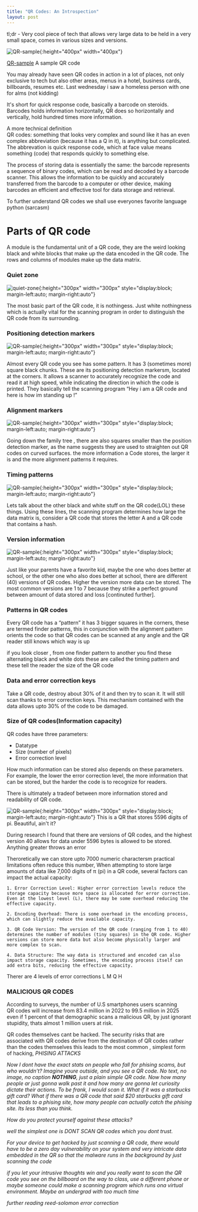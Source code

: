 ```yaml
---
title: "QR Codes: An Introspection"
layout: post
---
```


tl;dr - Very cool piece of tech that allows very large data to be held in a very small space, comes in various sizes and versions.

![QR-sample](/assets/images/kanye.png){:height="400px" width="400px"}

[QR-sample](https://www.shutterstock.com/search/sample-QR-code) A sample QR code

You may already have seen QR codes in action in a lot of places, not only exclusive to tech but also other areas, menus in a hotel, business cards, billboards, resumes etc.
Last wednesday i saw a homeless person with one for alms (not kidding)
 
It's short for quick response code, basically a barcode on steroids.
Barcodes holds information horizontally, QR does so horizontally and vertically, hold hundred times more information.

A more technical definition<br>
QR codes: something that looks very complex and sound like it has an even complex abbreviation (because it has a Q in it), is anything but complicated. The abbrevation is quick response code, which at face value means something (code) that responds quickly to something else.

The process of storing data is essentially the same: the barcode represents a sequence of binary codes, which can be read and decoded by a barcode scanner. This allows the information to be quickly and accurately transferred from the barcode to a computer or other device, making barcodes an efficient and effective tool for data storage and retrieval.

To further understand QR codes we shall use everyones favorite language python (sarcasm)


<h1>Parts of QR code</h1>

A module is the fundamental unit of a QR code, they are the weird looking black and white blocks that make up the data encoded in the QR code.
The rows and columns of modules make up the data matrix.

<h3><b>Quiet zone</b></h3>

![quiet-zone](/assets/images/quiet-zone.png){:height="300px" width="300px" style="display:block; margin-left:auto; margin-right:auto"}

The most basic part of the QR code, it is nothingess. Just white nothingness which is actually vital for the scanning program in order to distinguish the QR code from its surrounding.

<h3><b>Positioning detection markers</b></h3>

![QR-sample](/assets/images/detection-marker.png){:height="300px" width="300px" style="display:block; margin-left:auto; margin-right:auto"}

Almost every QR code you see has some pattern. It has 3 (sometimes more) square black chunks.
These are its positioning detection markersm, located at the corners.
It allows a scanner to accurately recognize the code and read it at high speed, while indicating the direction in which the code is printed. They basically tell the scanning program “Hey i am a QR code and here is how im standing up !”

<h3><b>Alignment markers</b></h3>

![QR-sample](/assets/images/alignment-marker.png){:height="300px" width="300px" style="display:block; margin-left:auto; margin-right:auto"}

Going down the family tree , there are also squares smaller than the position detection marker, as the name suggests they are used to straighten out QR codes on curved surfaces. the more information a Code stores, the larger it is and the more alignment patterns it requires.

<h3><b>Timing patterns</b></h3>

![QR-sample](/assets/images/timing-marker.png){:height="300px" width="300px" style="display:block; margin-left:auto; margin-right:auto"}

Lets talk about the other black and white stuff on the QR code(LOL)
these things. 
Using these lines, the scanning program determines how large the data matrix is, consider a QR code that stores the letter A and a QR code that contains a hash.

<h3><b>Version information</b></h3>

![QR-sample](/assets/images/version-info.png){:height="300px" width="300px" style="display:block; margin-left:auto; margin-right:auto"}

Just like your parents have a favorite kid, maybe the one who does better at school, or the other one who also does better at school, there are different (40) versions of QR codes. Higher the version more data can be stored. The most common versions are 1 to 7 because they strike a perfect ground between amount of data stored and loss [continuted further].


<h3><b>Patterns in QR codes</b></h3>

Every QR code has a “pattern” it has 3 bigger squares in the corners, these are termed finder patterns, this in conjunction with the alignment pattern orients the code so that QR codes can be scanned at any angle and the QR reader still knows which way is up

if you look closer , from one finder pattern to another you find these alternating black and white dots these are called the timing pattern and these tell the reader the size of the QR code

<h3><b>Data and error correction keys</b></h3>

Take a QR code, destroy about 30% of it and then try to scan it. It will still scan thanks to error correction keys. This mechanism contained with the data allows upto 30% of the code to be damaged.

<h3><b>Size of QR codes(Information capacity)</b></h3>

QR codes have three parameters:
* Datatype
* Size (number of pixels)
* Error correction level

How much information can be stored also depends on these parameters. For example, the lower the error correction level, the more information that can be stored, but the harder the code is to recognize for readers.

There is ultimately a tradeof between more information stored and readability of QR code.

![QR-sample](/assets/images/5596pi.png){:height="300px" width="300px" style="display:block; margin-left:auto; margin-right:auto"}
This is a QR that stores 5596 digits of pi. Beautiful, ain't it?

During research I found that there are versions of QR codes, and the highest version 40 allows for data under 5596 bytes is allowed to be stored. Anything greater throws an error

Theroretically we can store upto 7000 numeric charactersm practical limitations often reduce this number, When attempting to store large amounts of data like 7,000 digits of π (pi) in a QR code, several factors can impact the actual capacity:

    1. Error Correction Level: Higher error correction levels reduce the storage capacity because more space is allocated for error correction. Even at the lowest level (L), there may be some overhead reducing the effective capacity.

    2. Encoding Overhead: There is some overhead in the encoding process, which can slightly reduce the available capacity.
    
    3. QR Code Version: The version of the QR code (ranging from 1 to 40) determines the number of modules (tiny squares) in the QR code. Higher versions can store more data but also become physically larger and more complex to scan.
    
    4. Data Structure: The way data is structured and encoded can also impact storage capacity. Sometimes, the encoding process itself can add extra bits, reducing the effective capacity.

Therer are 4 levels of error corrections L M Q H

<h3><b>MALICIOUS QR CODES</b></h3>

According to surveys, the number of U.S smartphones users scanning QR codes will increase from 83.4 million in 2022 to 99.5 million in 2025
even if 1 percent of that demographic scans a malicious QR, by just ignorant stupidity, thats almost 1 million users at risk.

QR codes themselves cant be hacked. The security risks that are associated with QR codes derive from the destination of QR codes rather than the codes themselves
this leads to the most common , simplest form of hacking, <i>PHISING ATTACKS<i>

Now I dont have the exact stats on people who fall for phising scams, but who wouldn't?
Imagine youre outside, and you see a QR code. No text, no image, no caption <b>NOTHING</b>, just a plain simple QR  code. Now how many people ar just gonna walk past it and how many are gonna let curiosity dictate their actions. To be frank, I would scan it. What if it was a starbucks gift card?
What if there was a QR code that said $20 starbucks gift card that leads to a phising site, how many people can actually catch the phising site.
Its less than you think.


How do you protect yourself against these attacks?

well the simplest one is DONT SCAN QR codes which you dont trust.

For your device to get hacked by just scanning a QR code, there would have to be a zero day vulnerability on your system and very intricate data embedded in the QR so that the malware runs in the background by just scanning the code

if you let your intrusive thoughts win and you really want to scan the QR code you see on the billboard on the way to class, use a different phone or maybe someone could make a scanning program which runs ona virtual environment. Maybe an undergrad with too much time


further reading
reed-solomon error correction
